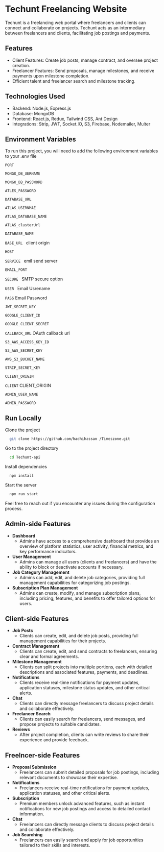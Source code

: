 
# Techunt Freelancing Website 

Techunt is a freelancing web portal where freelancers and clients can connect and collaborate on projects. Techunt acts as an intermediary between freelancers and clients, facilitating job postings and payments.


## Features

- Client Features: Create job posts, manage contract, and oversee project creation.
- Freelancer Features: Send proposals, manage milestones, and receive payments upon milestone completion.
- Efficient talent and freelancer search and milestone tracking.


## Technologies Used

- Backend: Node.js, Express.js
- Database:  MongoDB
- Frontend: React.js, Redux, Tailwind CSS, Ant Design
- Integrations: Strip, JWT, Socket.IO, S3, Firebase, Nodemailer, Multer

## Environment Variables

To run this project, you will need to add the following environment variables to your .env file

`PORT`

`MONGO_DB_UERNAME` 

`MONGO_DB_PASSWORD` 

`ATLES_PASSWORD `

`DATABASE_URL `

`ATLAS_USERNMAE`

`ATLAS_DATABASE_NAME `

`ATLAS_clusterUrl `

`DATABASE_NAME `

`BASE_URL `   client origin 

`HOST `

`SERVICE `  emil send server 

`EMAIL_PORT ` 

`SECURE `   SMTP secure option 

`USER `   Email Usrename

`PASS`   Email Password

`JWT_SECRET_KEY `

`GOOGLE_CLIENT_ID`

`GOOGLE_CLIENT_SECRET`

`CALLBACK_URL`   OAuth callback url

`S3_AWS_ACCESS_KEY_ID`

`S3_AWS_SECRET_KEY `

`AWS_S3_BUCKET_NAME`

`STRIP_SECRET_KEY`

`CLIENT_ORIGIN `

`CLIENT`   CLIENT_ORIGIN

`ADMIN_USER_NAME`

`ADMIN_PASSWORD`



## Run Locally

Clone the project

```bash
  git clone https://github.com/hadhihassan /Timeszone.git
```

Go to the project directory

```bash
  cd Techunt-api
```

Install dependencies

```bash
  npm install
```

Start the server

```bash
  npm run start
```

Feel free to reach out if you encounter any issues during the configuration process.
## Admin-side Features

- **Dashboard**
    - Admins have access to a comprehensive dashboard that provides an overview of platform statistics, user activity, financial metrics, and key performance indicators.
- **User Management**
    - Admins can manage all users (clients and freelancers) and have the ability to block or deactivate accounts if necessary.
- **Job Category Management**
    - Admins can add, edit, and delete job categories, providing full management capabilities for categorizing job postings.
- **Subscription Plan Management**
    - Admins can create, modify, and manage subscription plans, including pricing, features, and benefits to offer tailored options for users.
 

## Client-side Features


- **Job Posts**
    - Clients can create, edit, and delete job posts, providing full management capabilities for their projects.
- **Contract Management**
    - Clients can create, edit, and send contracts to freelancers, ensuring clear and formal agreements.
- **Milestone Management**
    - Clients can split projects into multiple portions, each with detailed descriptions and associated features, payments, and deadlines.
- **Notifications**
    - Clients receive real-time notifications for payment updates, application statuses, milestone status updates, and other critical alerts.
- **Chat**
    - Clients can directly message freelancers to discuss project details and collaborate effectively.
- **Freelancer Search**
    - Clients can easily search for freelancers, send messages, and propose projects to suitable candidates.
- **Reviews**
    - After project completion, clients can write reviews to share their experience and provide feedback.

## Freelncer-side Features


- **Proposal Submission**
    - Freelancers can submit detailed proposals for job postings, including relevant documents to showcase their expertise.
- **Notifications**
    - Freelancers receive real-time notifications for payment updates, application statuses, and other critical alerts.
- **Subscription**
    - Premium members unlock advanced features, such as instant notifications for new job postings and access to detailed contact information.
- **Chat**
    - Freelancers can directly message clients to discuss project details and collaborate effectively.
- **Job Searching**
    - Freelancers can easily search and apply for job opportunities tailored to their skills and interests.

